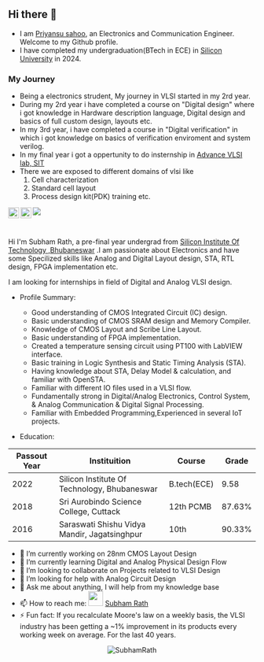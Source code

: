 ## Hi there 👋
- I am [Priyansu sahoo](https://www.linkedin.com/in/priyansu-sahoo/), an Electronics and Communication Engineer. Welcome to my Github profile.
- I have completed my undergraduation(BTech in ECE) in [Silicon University](https://www.linkedin.com/school/silicontech-bbs/) in 2024.
### My Journey
- Being a electronics strudent, My journey in VLSI started in my 2rd year.
- During my 2rd year i have completed a course on "Digital design" where i got knowledge in Hardware description language, Digital design and basics of full custom
  design, layouts etc.
- In my 3rd year, i have completed a course in "Digital verification" in which i got knowledge on basics of verification enviroment and system verilog.
- In my final year i got a oppertunity to do insternship in [Advance VLSI lab, SIT](https://www.linkedin.com/company/silicon-vlsi/)
- There we are exposed to different domains of vlsi like </br>
  1. Cell characterization
  2. Standard cell layout
  3. Process design kit(PDK) training etc.

<!--
- My first comapny is [CoreEL technologies](
-->


<a href="https://twitter.com/SubhamRath17">
  <img align="left" alt="Subham Rath | Twitter" width="22px" src="https://raw.githubusercontent.com/peterthehan/peterthehan/master/assets/twitter.svg" />
</a>

<a href="https://discord.gg/6baTMaAD">
  <img align="left" alt="Subham's Discord" width="22px" src="https://raw.githubusercontent.com/peterthehan/peterthehan/master/assets/discord.svg" />
</a>

![](https://visitor-badge.glitch.me/badge?page_id=SubhamRath.SubhamRath)

<br />

Hi I'm Subham Rath, a pre-final year undergrad from [Silicon Institute Of Technology ,Bhubaneswar](https://www.silicon.ac.in/) .I am passionate about Electronics and have some Specilized skills like Analog and Digital Layout design, STA, RTL design, FPGA implementation etc. 

I am looking for internships in field of Digital and Analog VLSI design. 

- Profile Summary:

    - Good understanding of CMOS Integrated Circuit (IC) design.
    - Basic understanding of CMOS SRAM design and Memory Compiler.
    - Knowledge of CMOS Layout and Scribe Line Layout.
    - Basic understanding of FPGA implementation.
    - Created a temperature sensing circuit using PT100 with LabVIEW interface.
    - Basic training in Logic Synthesis and Static Timing Analysis (STA).
    - Having knowledge about STA, Delay Model & calculation, and familiar with OpenSTA.
    - Familiar with different IO files used in a VLSI flow.
    - Fundamentally strong in Digital/Analog Electronics, Control System, & Analog Communication & Digital Signal Processing.
    - Familiar with Embedded Programming,Experienced in several IoT projects.

- Education:

| Passout Year  | Instituition  | Course | Grade |
| ------------- | ------------- | -----  | ----- |
| 2022  | Silicon Institute Of Technology, Bhubaneswar  | B.tech(ECE) | 9.58 |
| 2018  | Sri Aurobindo Science College, Cuttack  | 12th PCMB | 87.63% |
| 2016  | Saraswati Shishu Vidya Mandir, Jagatsinghpur | 10th | 90.33% |

- 🔭 I’m currently working on 28nm CMOS Layout Design
- 🌱 I’m currently learning Digital and Analog Physical Design Flow
- 👯 I’m looking to collaborate on Projects related to VLSI Design
- 🤔 I’m looking for help with Analog Circuit Design
- 💬 Ask me about anything, I will help from my knowledge base
- 📫 How to reach me: <img src="https://user-images.githubusercontent.com/16131737/65396536-0b6e0480-dd5c-11e9-896d-c11d0bc70e84.gif" width="30px"> [Subham Rath](mailto:srath953@gmail.com) 
- ⚡ Fun fact: If you recalculate Moore's law on a weekly basis, the VLSI industry has been getting a ~1% improvement in its products every working week on average. For the last 40 years.



<p align="center"> <img src="https://github-readme-stats.vercel.app/api?username=SubhamRath&show_icons=true&theme=gotham" alt="SubhamRath" />
<!--
**Priyansu122/Priyansu122** is a ✨ _special_ ✨ repository because its `README.md` (this file) appears on your GitHub profile.

Here are some ideas to get you started:

- 🔭 I’m currently working on ...
- 🌱 I’m currently learning ...
- 👯 I’m looking to collaborate on ...
- 🤔 I’m looking for help with ...
- 💬 Ask me about ...
- 📫 How to reach me: ...
- 😄 Pronouns: ...
- ⚡ Fun fact: ...
-->
